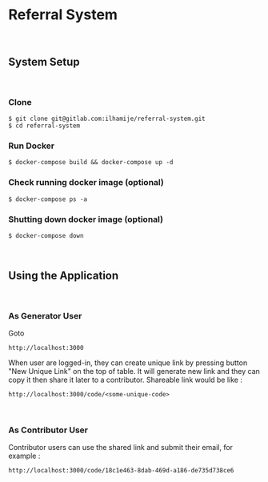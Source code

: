# Referral System

<br >

## System Setup

<br >

### Clone
```
$ git clone git@gitlab.com:ilhamije/referral-system.git
$ cd referral-system
```

### Run Docker

```
$ docker-compose build && docker-compose up -d
```

### Check running docker image (optional)

```
$ docker-compose ps -a
```

### Shutting down docker image (optional)

```
$ docker-compose down
```

<br >

## Using the Application

<br >

### As Generator User
Goto
```
http://localhost:3000
```
When user are logged-in, they can create unique link by pressing button "New Unique Link" on the top of table. It will generate new link and they can copy it then share it later to a contributor. Shareable link would be like :
```
http://localhost:3000/code/<some-unique-code>
```

<br >

### As Contributor User

Contributor users can use the shared link and submit their email, for example :
```
http://localhost:3000/code/18c1e463-8dab-469d-a186-de735d738ce6
```


